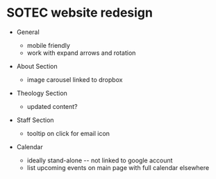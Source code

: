 SOTEC website redesign
=======================

- General
  * mobile friendly
  * work with expand arrows and rotation

- About Section
  * image carousel linked to dropbox

- Theology Section
  * updated content?

- Staff Section
  * tooltip on click for email icon

- Calendar
  * ideally stand-alone -- not linked to google account
  * list upcoming events on main page with full calendar elsewhere